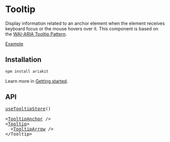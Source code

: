 # Tooltip

<p data-description>
  Display information related to an anchor element when the element receives keyboard focus or the mouse hovers over it. This component is based on the <a href="https://www.w3.org/WAI/ARIA/apg/patterns/tooltip/">WAI-ARIA Tooltip Pattern</a>.
</p>

<a href="../examples/tooltip/index.tsx" data-playground>Example</a>

## Installation

```sh
npm install ariakit
```

Learn more in [Getting started](/guide/getting-started).

## API

<pre data-api>
<a href="/apis/tooltip-store">useTooltipStore</a>()

&lt;<a href="/apis/tooltip-anchor">TooltipAnchor</a> /&gt;
&lt;<a href="/apis/tooltip">Tooltip</a>&gt;
  &lt;<a href="/apis/tooltip-arrow">TooltipArrow</a> /&gt;
&lt;/Tooltip&gt;
</pre>
